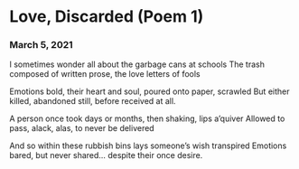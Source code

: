 # Love, Discarded (Poem 1)
### March 5, 2021

I sometimes wonder all about the garbage cans at schools
The trash composed of written prose, the love letters of fools

Emotions bold, their heart and soul, poured onto paper, scrawled
But either killed, abandoned still, before received at all.

A person once took days or months, then shaking, lips a’quiver
Allowed to pass, alack, alas, to never be delivered

And so within these rubbish bins lays someone’s wish transpired
Emotions bared, but never shared… despite their once desire.
